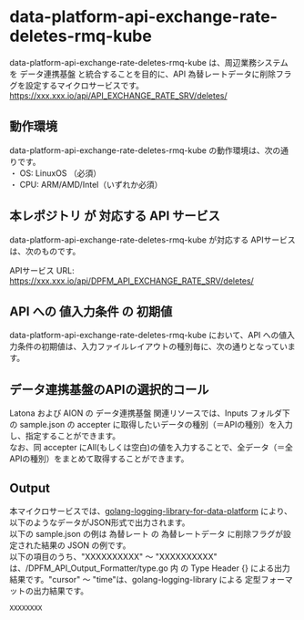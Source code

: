 # data-platform-api-exchange-rate-deletes-rmq-kube

data-platform-api-exchange-rate-deletes-rmq-kube は、周辺業務システム　を データ連携基盤 と統合することを目的に、API 為替レートデータに削除フラグを設定するマイクロサービスです。  
https://xxx.xxx.io/api/API_EXCHANGE_RATE_SRV/deletes/

## 動作環境
data-platform-api-exchange-rate-deletes-rmq-kube の動作環境は、次の通りです。  
・ OS: LinuxOS （必須）  
・ CPU: ARM/AMD/Intel（いずれか必須）  

## 本レポジトリ が 対応する API サービス
data-platform-api-exchange-rate-deletes-rmq-kube が対応する APIサービス は、次のものです。

APIサービス URL: https://xxx.xxx.io/api/DPFM_API_EXCHANGE_RATE_SRV/deletes/

## API への 値入力条件 の 初期値
data-platform-api-exchange-rate-deletes-rmq-kube において、API への値入力条件の初期値は、入力ファイルレイアウトの種別毎に、次の通りとなっています。  

## データ連携基盤のAPIの選択的コール

Latona および AION の データ連携基盤 関連リソースでは、Inputs フォルダ下の sample.json の accepter に取得したいデータの種別（＝APIの種別）を入力し、指定することができます。  
なお、同 accepter にAll(もしくは空白)の値を入力することで、全データ（＝全APIの種別）をまとめて取得することができます。  

## Output  
本マイクロサービスでは、[golang-logging-library-for-data-platform](https://github.com/latonaio/golang-logging-library-for-data-platform) により、以下のようなデータがJSON形式で出力されます。  
以下の sample.json の例は 為替レート の 為替レートデータ に削除フラグが設定された結果の JSON の例です。  
以下の項目のうち、"XXXXXXXXXX" ～ "XXXXXXXXXX" は、/DPFM_API_Output_Formatter/type.go 内 の Type Header {} による出力結果です。"cursor" ～ "time"は、golang-logging-library による 定型フォーマットの出力結果です。  

```
XXXXXXXX
```
